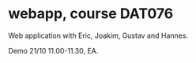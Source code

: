 webapp, course DAT076
=======

Web application with Eric, Joakim, Gustav and Hannes. 

Demo 21/10 11.00-11.30, EA.
